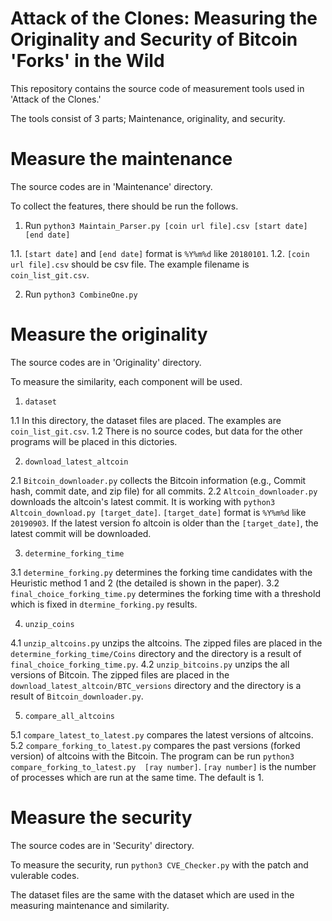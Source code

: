 Attack of the Clones: Measuring the Originality and Security of Bitcoin 'Forks' in the Wild
=============================================================================================

This repository contains the source code of measurement tools used in 'Attack of the Clones.'

The tools consist of 3 parts; Maintenance, originality, and security.

# Measure the maintenance

The source codes are in 'Maintenance' directory.

To collect the features, there should be run the follows.

1. Run `python3 Maintain_Parser.py [coin url file].csv [start date] [end date]`

  1.1. `[start date]` and `[end date]` format is `%Y%m%d` like `20180101`.
  1.2. `[coin url file].csv` should be csv file. The example filename is `coin_list_git.csv`.

2. Run `python3 CombineOne.py`

# Measure the originality

The source codes are in 'Originality' directory.

To measure the similarity, each component will be used.

1. `dataset`

  1.1 In this directory, the dataset files are placed. The examples are `coin_list_git.csv`.
  1.2 There is no source codes, but data for the other programs will be placed in this dictories.
  
2. `download_latest_altcoin`

  2.1 `Bitcoin_downloader.py` collects the Bitcoin information (e.g., Commit hash, commit date, and zip file) for all commits.
  2.2 `Altcoin_downloader.py` downloads the altcoin's latest commit. It is working with `python3 Altcoin_download.py [target_date]`. `[target_date]` format is `%Y%m%d` like `20190903`. If the latest version fo altcoin is older than the `[target_date]`, the latest commit will be downloaded.
  
3. `determine_forking_time`

  3.1 `determine_forking.py` determines the forking time candidates with the Heuristic method 1 and 2 (the detailed is shown in the paper).
  3.2 `final_choice_forking_time.py` determines the forking time with a threshold which is fixed in `dtermine_forking.py` results.
  
4. `unzip_coins`

  4.1 `unzip_altcoins.py` unzips the altcoins. The zipped files are placed in the `determine_forking_time/Coins` directory and the directory is a result of `final_choice_forking_time.py`.
  4.2 `unzip_bitcoins.py` unzips the all versions of Bitcoin. The zipped files are placed in the `download_latest_altcoin/BTC_versions` directory and the directory is a result of `Bitcoin_downloader.py`.
  
5. `compare_all_altcoins`

  5.1 `compare_latest_to_latest.py` compares the latest versions of altcoins.
  5.2 `compare_forking_to_latest.py` compares the past versions (forked version) of altcoins with the Bitcoin. The program can be run `python3 compare_forking_to_latest.py  [ray number]`. `[ray number]` is the number of processes which are run at the same time. The default is 1.

# Measure the security

The source codes are in 'Security' directory.

To measure the security, run `python3 CVE_Checker.py` with the patch and vulerable codes.

The dataset files are the same with the dataset which are used in the measuring maintenance and similarity.
